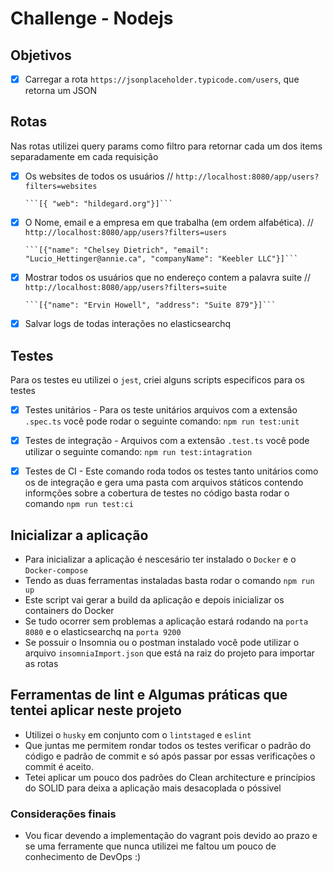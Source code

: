 # Challenge - Nodejs

## Objetivos

- [x] Carregar a rota `https://jsonplaceholder.typicode.com/users`, que retorna um JSON 

## Rotas
Nas rotas utilizei query params como filtro para retornar cada um dos items separadamente em cada requisição 

- [x] Os websites de todos os usuários // `http://localhost:8080/app/users?filters=websites`

      ```[{ "web": "hildegard.org"}]```

- [x] O Nome, email e a empresa em que trabalha (em ordem alfabética). // `http://localhost:8080/app/users?filters=users`

      ```[{"name": "Chelsey Dietrich", "email": "Lucio_Hettinger@annie.ca", "companyName": "Keebler LLC"}]```

- [x] Mostrar todos os usuários que no endereço contem a palavra suite // `http://localhost:8080/app/users?filters=suite`

      ```[{"name": "Ervin Howell", "address": "Suite 879"}]```

- [x] Salvar logs de todas interações no elasticsearchq

## Testes
Para os testes eu utilizei o `jest`, criei alguns scripts especificos para os testes

- [x] Testes unitários - Para os teste unitários arquivos com a extensão `.spec.ts` 
  você pode rodar o seguinte comando: `npm run test:unit`

- [x] Testes de integração - Arquivos com a extensão `.test.ts` 
  você pode utilizar o seguinte comando: `npm run test:intagration`

- [x] Testes de CI - Este comando roda todos os testes tanto unitários como os de integração e gera uma pasta com arquivos státicos
  contendo informções sobre a cobertura de testes no código basta rodar o comando `npm run test:ci`

## Inicializar a aplicação

- Para inicializar a aplicação é nescesário ter instalado o `Docker` e o `Docker-compose`
- Tendo as duas ferramentas instaladas basta rodar o comando `npm run up` 
- Este script vai gerar a build da aplicação e depois inicializar os containers do Docker 
- Se tudo ocorrer sem problemas a aplicação estará rodando na `porta 8080` e o elasticsearchq na `porta 9200`
- Se possuir o Insomnia ou o postman instalado você pode utilizar o arquivo `insomniaImport.json` que está na raiz do projeto para importar as rotas

## Ferramentas de lint e Algumas práticas que tentei aplicar neste projeto

- Utilizei o `husky` em conjunto com o `lintstaged` e `eslint` 
- Que juntas me permitem rondar todos os testes verificar o padrão do código e padrão de commit e só após passar por essas verificações o commit é aceito.
- Tetei aplicar um pouco dos padrões do Clean architecture e princípios do SOLID para deixa a aplicação mais desacoplada o póssivel

### Considerações finais 
- Vou ficar devendo a implementação do vagrant pois devido ao prazo e se uma ferramente que nunca utilizei me faltou um pouco de conhecimento de DevOps :)
